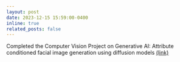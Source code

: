 ```yaml
---
layout: post
date: 2023-12-15 15:59:00-0400
inline: true
related_posts: false
---
```


Completed the Computer Vision Project on Generative AI: Attribute conditioned facial image generation using diffusion models [(link)](https://github.com/arnabk001/face-diffusion)
